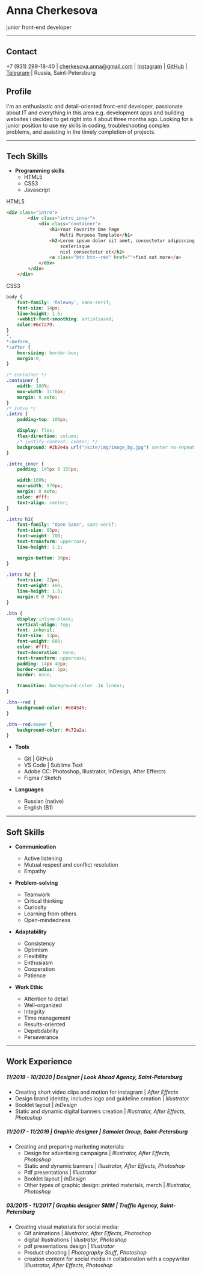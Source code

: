 # Anna Cherkesova
junior front-end developer

___

## Contact
+7 (931) 299-18-40 | cherkesova.anna@gmail.com | [Instagram](https://www.instagram.com/cherkesova/) | [GitHub](https://github.com/Cherkesova) | [Telegram](https://t.me/annacherkesova) | Russia, Saint-Petersburg

## Profile
I'm an enthusiastic and detail-oriented front-end developer, passionate about IT and everything in this area e.g. development apps and building websites i decided to get right into it about three months ago. Looking for a junior position to use my skills in coding, troubleshooting complex problems, and assisting in the timely completion of projects.
___
## Tech Skills
- **Programming skills**
    - HTML5
    - CSS3
    - Javascript

HTML5
```html
<div class="intro">
		<div class="intro_inner">
			<div class="container">
				<h1>Your Favorite One Page
					Multi Purpose Template</h1>
				<h2>Lorem ipsum dolor sit amet, consectetur adipiscing elit. Praesent commodo cursus magna vel
					scelerisque
					nisl consectetur et</h2>
				<a class="btn btn--red" href="">find out more</a>
			</div>
		</div>
	</div>
```
CSS3

```css
body {
	font-family: 'Raleway', sans-serif;
	font-size: 14px;
	line-height: 1.5;
	-webkit-font-smoothing: antialiased;
	color:#6c7279;
}
*,
*:before,
*:after {
	box-sizing: border-box;
	margin:0;
}

/* Container */
.container {
	width: 100%;
	max-width: 1170px;
	margin: 0 auto;
}
/* Intro */
.intro {
	padding-top: 100px;

	display: flex;
	flex-direction: column;
	/* justify-content: center; */
	background: #2b2e4a url("/site/img/image_bg.jpg") center no-repeat;
}

.intro_inner {
	padding: 145px 0 155px;

	width:100%;
	max-width: 970px;
	margin: 0 auto;
	color: #fff;
	text-align: center;
}

.intro h1{
	font-family: "Open Sans", sans-serif;
	font-size: 65px;
	font-weight: 700;
	text-transform: uppercase;
	line-height: 1.1;

	margin-bottom: 30px;
}

.intro h2 {
	font-size: 22px;
	font-weight: 400;
	line-height: 1.5;
	margin:0 0 70px;
}

.btn {
	display:inline-block;
	vertical-align: top;
	font: inherit;
	font-size: 13px;
	font-weight: 600;
	color: #fff;
	text-decoration: none;
	text-transform: uppercase;
	padding: 14px 40px;
	border-radius: 2px;
	border: none;

	transition: background-color .1s linear;
}

.btn--red {
	background-color: #e84545;
}

.btn--red:hover {
	background-color: #c72a2a;
}
```


- **Tools**
    - Git | GitHub
    - VS Code | Sublime Text
    - Adobe CC: Photoshop, Illustrator, InDesign, After Effercts
    - Figma / Sketch

- **Languages**
    - Russian (native)
    - English (B1)
    
___
## Soft Skills
- **Communication**
    - Active listening
    - Mutual respect and conflict resolution
    - Empathy

- **Problem-solving**
    - Teamwork
    - Critical thinking 
    - Curiosity
    - Learning from others
    - Open-mindedness

- **Adaptability**
    - Consistency
    - Optimism
    - Flexibility
    - Enthusiasm
    - Cooperation
    - Patience


- **Work Ethic**
    - Attention to detail
    - Well-organized
    - Integrity
    - Time management
    - Results-oriented
    - Depebdability
    - Perseverance

___
## Work Experience
##### 11/2019 - 10/2020 | Designer | Look Ahead Agency, Saint-Petersburg
- Creating short video clips and motion for instagram | *After Effects*
- Design brand identity, includes logo and guideline creation | *Illustrator*
- Booklet layout | *InDesign*
- Static and dynamic digital banners creation | *Illustrator, After Effects, Photoshop*

##### 11/2017 - 11/2019 | Graphic designer | Samolet Group, Saint-Petersburg
- Creating and preparing marketing materials:
   - Design for advertising campaigns | *Illustrator, After Effects, Photoshop*
   - Static and dynamic banners | *Illustrator, After Effects, Photoshop*
   - Pdf presentations | *Illustrator*
   - Booklet layout | *InDesign*
   - Other types of graphic design: printed materials, merch | *Illustrator, Photoshop*
   
##### 03/2015 - 11/2017 | Graphic designer SMM | Traffic Agency, Saint-Petersburg
- Creating visual materials for social media:
    - Gif animations | *Illustrator, After Effects, Photoshop*
    - digital illustrations | *Illustrator, Photoshop*
    - pdf presentations design | *Illustrator*
    - Product shooting | *Photography Stuff*, *Photoshop*
    - creation content for social media in collaboration with a copywriter |*Illustrator, After Effects, Photoshop*
